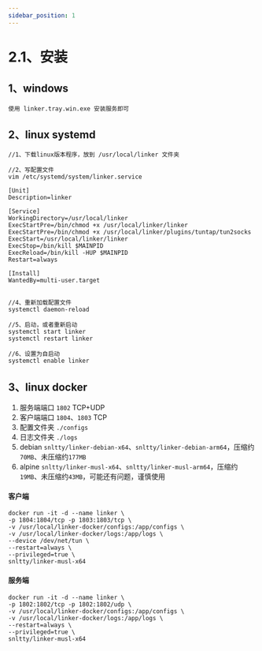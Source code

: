 ```yaml
---
sidebar_position: 1
---
```


# 2.1、安装

## 1、windows
```
使用 linker.tray.win.exe 安装服务即可
```


## 2、linux  systemd
```
//1、下载linux版本程序，放到 /usr/local/linker 文件夹

//2、写配置文件
vim /etc/systemd/system/linker.service

[Unit]
Description=linker

[Service]
WorkingDirectory=/usr/local/linker
ExecStartPre=/bin/chmod +x /usr/local/linker/linker
ExecStartPre=/bin/chmod +x /usr/local/linker/plugins/tuntap/tun2socks
ExecStart=/usr/local/linker/linker
ExecStop=/bin/kill $MAINPID
ExecReload=/bin/kill -HUP $MAINPID
Restart=always

[Install]
WantedBy=multi-user.target


//4、重新加载配置文件
systemctl daemon-reload

//5、启动，或者重新启动
systemctl start linker
systemctl restart linker

//6、设置为自启动
systemctl enable linker
```

## 3、linux docker

1. 服务端端口 `1802` TCP+UDP
2. 客户端端口 `1804`、`1803` TCP
3. 配置文件夹 `./configs`
4. 日志文件夹 `./logs`
5. debian `snltty/linker-debian-x64`、`snltty/linker-debian-arm64`，压缩约`70MB`、未压缩约`177MB`
4. alpine `snltty/linker-musl-x64`、`snltty/linker-musl-arm64`，压缩约`19MB`、未压缩约`43MB`，可能还有问题，谨慎使用

#### 客户端
```
docker run -it -d --name linker \
-p 1804:1804/tcp -p 1803:1803/tcp \
-v /usr/local/linker-docker/configs:/app/configs \
-v /usr/local/linker-docker/logs:/app/logs \
--device /dev/net/tun \
--restart=always \
--privileged=true \
snltty/linker-musl-x64
```

#### 服务端
```
docker run -it -d --name linker \
-p 1802:1802/tcp -p 1802:1802/udp \
-v /usr/local/linker-docker/configs:/app/configs \
-v /usr/local/linker-docker/logs:/app/logs \
--restart=always \
--privileged=true \
snltty/linker-musl-x64
```
